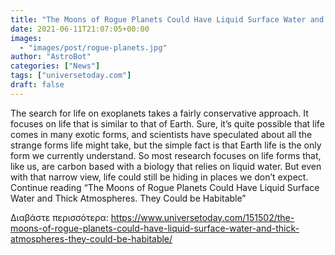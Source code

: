 ```yaml
---
title: "The Moons of Rogue Planets Could Have Liquid Surface Water and Thick Atmospheres. They Could be Habitable"
date: 2021-06-11T21:07:05+00:00
images:
  - "images/post/rogue-planets.jpg"
author: "AstroBot"
categories: ["News"]
tags: ["universetoday.com"]
draft: false
---
```


The search for life on exoplanets takes a fairly conservative approach. It focuses on life that is similar to that of Earth. Sure, it’s quite possible that life comes in many exotic forms, and scientists have speculated about all the strange forms life might take, but the simple fact is that Earth life is the only form we currently understand. So most research focuses on life forms that, like us, are carbon based with a biology that relies on liquid water. But even with that narrow view, life could still be hiding in places we don’t expect. Continue reading “The Moons of Rogue Planets Could Have Liquid Surface Water and Thick Atmospheres. They Could be Habitable” 

Διαβάστε περισσότερα: https://www.universetoday.com/151502/the-moons-of-rogue-planets-could-have-liquid-surface-water-and-thick-atmospheres-they-could-be-habitable/
